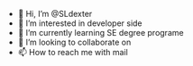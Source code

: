 - 👋 Hi, I’m @SLdexter
- 👀 I’m interested in developer side
- 🌱 I’m currently learning SE degree programe
- 💞️ I’m looking to collaborate on
- 📫 How to reach me with mail

<!---
SLdexter/SLdexter is a ✨ special ✨ repository because its `README.md` (this file) appears on your GitHub profile.
You can click the Preview link to take a look at your changes.
--->
